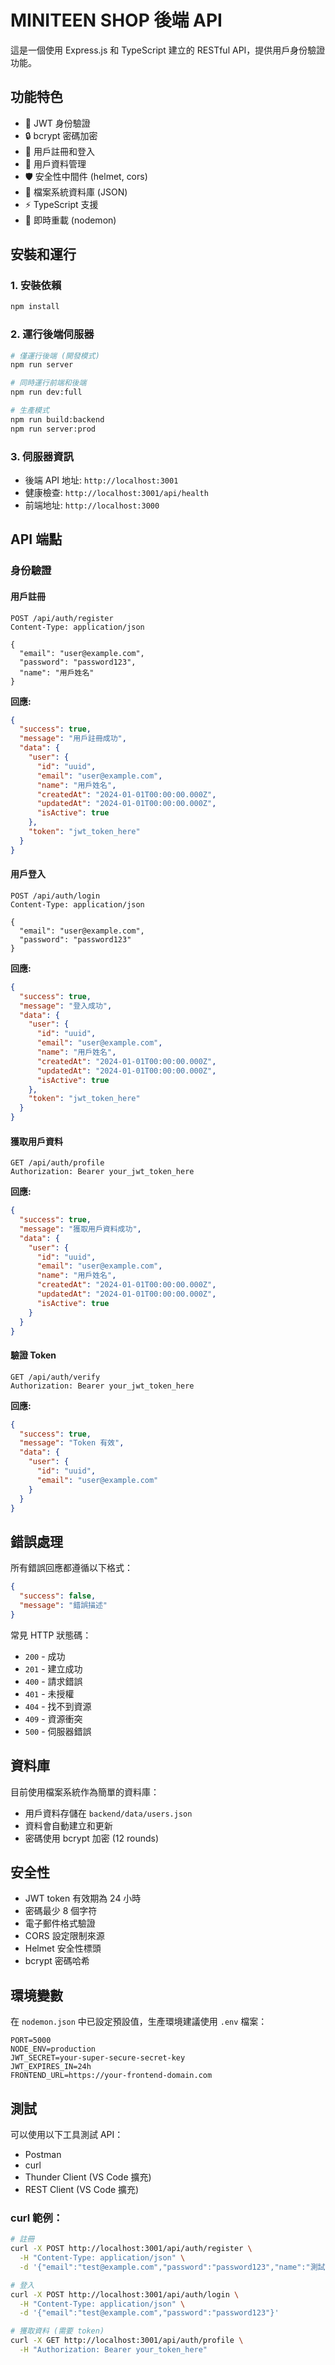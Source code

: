 # MINITEEN SHOP 後端 API

這是一個使用 Express.js 和 TypeScript 建立的 RESTful API，提供用戶身份驗證功能。

## 功能特色

- 🔐 JWT 身份驗證
- 🔒 bcrypt 密碼加密
- 📝 用戶註冊和登入
- 👤 用戶資料管理
- 🛡️ 安全性中間件 (helmet, cors)
- 📁 檔案系統資料庫 (JSON)
- ⚡ TypeScript 支援
- 🔄 即時重載 (nodemon)

## 安裝和運行

### 1. 安裝依賴

```bash
npm install
```

### 2. 運行後端伺服器

```bash
# 僅運行後端 (開發模式)
npm run server

# 同時運行前端和後端
npm run dev:full

# 生產模式
npm run build:backend
npm run server:prod
```

### 3. 伺服器資訊

- 後端 API 地址: `http://localhost:3001`
- 健康檢查: `http://localhost:3001/api/health`
- 前端地址: `http://localhost:3000`

## API 端點

### 身份驗證

#### 用戶註冊

```http
POST /api/auth/register
Content-Type: application/json

{
  "email": "user@example.com",
  "password": "password123",
  "name": "用戶姓名"
}
```

**回應:**

```json
{
  "success": true,
  "message": "用戶註冊成功",
  "data": {
    "user": {
      "id": "uuid",
      "email": "user@example.com",
      "name": "用戶姓名",
      "createdAt": "2024-01-01T00:00:00.000Z",
      "updatedAt": "2024-01-01T00:00:00.000Z",
      "isActive": true
    },
    "token": "jwt_token_here"
  }
}
```

#### 用戶登入

```http
POST /api/auth/login
Content-Type: application/json

{
  "email": "user@example.com",
  "password": "password123"
}
```

**回應:**

```json
{
  "success": true,
  "message": "登入成功",
  "data": {
    "user": {
      "id": "uuid",
      "email": "user@example.com",
      "name": "用戶姓名",
      "createdAt": "2024-01-01T00:00:00.000Z",
      "updatedAt": "2024-01-01T00:00:00.000Z",
      "isActive": true
    },
    "token": "jwt_token_here"
  }
}
```

#### 獲取用戶資料

```http
GET /api/auth/profile
Authorization: Bearer your_jwt_token_here
```

**回應:**

```json
{
  "success": true,
  "message": "獲取用戶資料成功",
  "data": {
    "user": {
      "id": "uuid",
      "email": "user@example.com",
      "name": "用戶姓名",
      "createdAt": "2024-01-01T00:00:00.000Z",
      "updatedAt": "2024-01-01T00:00:00.000Z",
      "isActive": true
    }
  }
}
```

#### 驗證 Token

```http
GET /api/auth/verify
Authorization: Bearer your_jwt_token_here
```

**回應:**

```json
{
  "success": true,
  "message": "Token 有效",
  "data": {
    "user": {
      "id": "uuid",
      "email": "user@example.com"
    }
  }
}
```

## 錯誤處理

所有錯誤回應都遵循以下格式：

```json
{
  "success": false,
  "message": "錯誤描述"
}
```

常見 HTTP 狀態碼：

- `200` - 成功
- `201` - 建立成功
- `400` - 請求錯誤
- `401` - 未授權
- `404` - 找不到資源
- `409` - 資源衝突
- `500` - 伺服器錯誤

## 資料庫

目前使用檔案系統作為簡單的資料庫：

- 用戶資料存儲在 `backend/data/users.json`
- 資料會自動建立和更新
- 密碼使用 bcrypt 加密 (12 rounds)

## 安全性

- JWT token 有效期為 24 小時
- 密碼最少 8 個字符
- 電子郵件格式驗證
- CORS 設定限制來源
- Helmet 安全性標頭
- bcrypt 密碼哈希

## 環境變數

在 `nodemon.json` 中已設定預設值，生產環境建議使用 `.env` 檔案：

```env
PORT=5000
NODE_ENV=production
JWT_SECRET=your-super-secure-secret-key
JWT_EXPIRES_IN=24h
FRONTEND_URL=https://your-frontend-domain.com
```

## 測試

可以使用以下工具測試 API：

- Postman
- curl
- Thunder Client (VS Code 擴充)
- REST Client (VS Code 擴充)

### curl 範例：

```bash
# 註冊
curl -X POST http://localhost:3001/api/auth/register \
  -H "Content-Type: application/json" \
  -d '{"email":"test@example.com","password":"password123","name":"測試用戶"}'

# 登入
curl -X POST http://localhost:3001/api/auth/login \
  -H "Content-Type: application/json" \
  -d '{"email":"test@example.com","password":"password123"}'

# 獲取資料 (需要 token)
curl -X GET http://localhost:3001/api/auth/profile \
  -H "Authorization: Bearer your_token_here"
```
